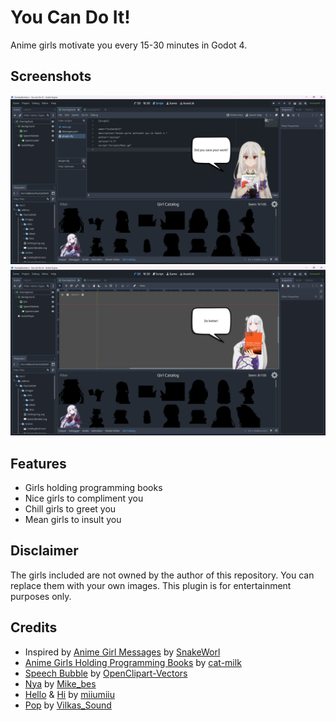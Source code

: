 # You Can Do It!

Anime girls motivate you every 15-30 minutes in Godot 4.

## Screenshots

<img src="https://github.com/Joy-less/YouCanDoIt/blob/main/Assets/YouCanDoIt%20Screenshot%201.png?raw=true" width=600 />
<img src="https://github.com/Joy-less/YouCanDoIt/blob/main/Assets/YouCanDoIt%20Screenshot%202.png?raw=true" width=600 />

## Features

- Girls holding programming books
- Nice girls to compliment you
- Chill girls to greet you
- Mean girls to insult you

## Disclaimer

The girls included are not owned by the author of this repository.
You can replace them with your own images.
This plugin is for entertainment purposes only.

## Credits

- Inspired by [Anime Girl Messages](https://github.com/raphtalia/AnimeGirlMessages) by [SnakeWorl](https://www.roblox.com/users/633527)
- [Anime Girls Holding Programming Books](https://github.com/cat-milk/Anime-Girls-Holding-Programming-Books) by [cat-milk](https://github.com/cat-milk)
- [Speech Bubble](https://pixabay.com/vectors/speech-bubble-speech-balloon-chat-145975) by [OpenClipart-Vectors](https://pixabay.com/users/openclipart-vectors-30363/)
- [Nya](https://freesound.org/people/Mike_bes/sounds/336012) by [Mike_bes](https://freesound.org/people/Mike_bes)
- [Hello](https://freesound.org/people/miiumiiu/sounds/550890) & [Hi](https://freesound.org/people/miiumiiu/sounds/550889) by [miiumiiu](https://freesound.org/people/miiumiiu)
- [Pop](https://freesound.org/people/Vilkas_Sound/sounds/463393) by [Vilkas_Sound](https://freesound.org/people/Vilkas_Sound)